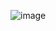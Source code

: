 ![image](https://github.com/congtiendev/AvadaService/assets/92415235/835b90e5-d58c-43ec-a240-a98fa60befbd)
